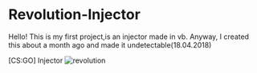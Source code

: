 # Revolution-Injector
Hello! This is my first project,is an injector made in vb. Anyway, I created this about a month ago and made it undetectable(18.04.2018)

[CS:GO] Injector
![revolution](https://user-images.githubusercontent.com/38926801/41065966-fab67c22-69e8-11e8-8667-bc58e2bd16e3.PNG)
